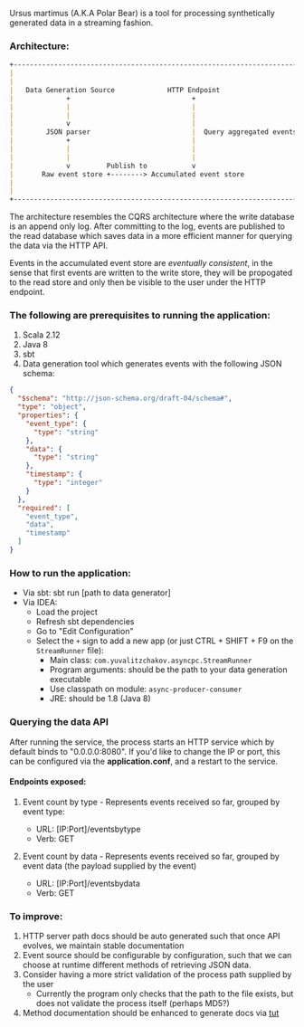 Ursus martimus (A.K.A Polar Bear) is a tool for processing synthetically generated data in a streaming fashion.

### Architecture:

```markdown
+------------------------------------------------------------------------+
|                                                                        |
|                                                                        |
|   Data Generation Source             HTTP Endpoint                     |
|             +                              +                           |
|             |                              |                           |
|             |                              |                           |
|             v                              |                           |
|        JSON parser                         |  Query aggregated events  |
|             +                              |                           |
|             |                              |                           |
|             |                              |                           |
|             v         Publish to           v                           |
|       Raw event store +--------> Accumulated event store               |
|                                                                        |
|                                                                        |
+------------------------------------------------------------------------+
```

The architecture resembles the CQRS architecture where the write database
is an append only log. After committing to the log, events are published to the
read database which saves data in a more efficient manner for querying the data
via the HTTP API.

Events in the accumulated event store are *eventually consistent*, in the sense that first
events are written to the write store, they will be propogated to the read store and only then be 
visible to the user under the HTTP endpoint.

### The following are prerequisites to running the application:

1. Scala 2.12
2. Java 8
3. sbt
3. Data generation tool which generates events with the following JSON schema:

```json
{
  "$schema": "http://json-schema.org/draft-04/schema#",
  "type": "object",
  "properties": {
    "event_type": {
      "type": "string"
    },
    "data": {
      "type": "string"
    },
    "timestamp": {
      "type": "integer"
    }
  },
  "required": [
    "event_type",
    "data",
    "timestamp"
  ]
}
```

### How to run the application:

- Via sbt: sbt run [path to data generator]
- Via IDEA: 
    - Load the project
    - Refresh sbt dependencies
    - Go to "Edit Configuration"
    - Select the `+` sign to add a new app (or just CTRL + SHIFT + F9 on the `StreamRunner` file):
        - Main class: `com.yuvalitzchakov.asyncpc.StreamRunner`
        - Program arguments: should be the path to your data generation executable
        - Use classpath on module: `async-producer-consumer`
        - JRE: should be 1.8 (Java 8)
        
    
### Querying the data API

After running the service, the process starts an HTTP service which by default binds 
to "0.0.0.0:8080". If you'd like to change the IP or port, this can be configured via 
the **application.conf**, and a restart to the service.

#### Endpoints exposed:

1. Event count by type - Represents events received so far, grouped by event type:
    - URL: [IP:Port]/eventsbytype
    - Verb: GET
    
2. Event count by data - Represents events received so far, grouped by event data (the payload supplied by the event)
    - URL: [IP:Port]/eventsbydata
    - Verb: GET
    
### To improve:

1. HTTP server path docs should be auto generated such that once API evolves, we maintain stable documentation
2. Event source should be configurable by configuration, such that we can choose at runtime different methods of retrieving JSON data.
3. Consider having a more strict validation of the process path supplied by the user
    - Currently the program only checks that the path to the file exists, but does not validate the process itself (perhaps MD5?)
4. Method documentation should be enhanced to generate docs via [tut](https://github.com/tpolecat/tut)